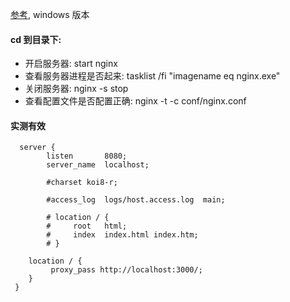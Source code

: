 
[参考](https://www.cnblogs.com/taiyonghai/p/9402734.html), windows 版本

#### cd 到目录下:
- 开启服务器: start nginx
- 查看服务器进程是否起来: tasklist /fi "imagename eq nginx.exe"
- 关闭服务器: nginx -s stop
- 查看配置文件是否配置正确: nginx -t -c conf/nginx.conf


#### 实测有效

```
  server {
        listen       8080;
        server_name  localhost;

        #charset koi8-r;

        #access_log  logs/host.access.log  main;

        # location / {
        #     root   html;
        #     index  index.html index.htm;
        # }
		
	location / {
	     proxy_pass http://localhost:3000/;
	}
 }
```

